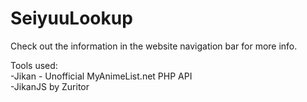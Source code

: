 # SeiyuuLookup

Check out the information in the website navigation bar for more info.

Tools used: <br/>
-Jikan - Unofficial MyAnimeList.net PHP API <br/>
-JikanJS by Zuritor
